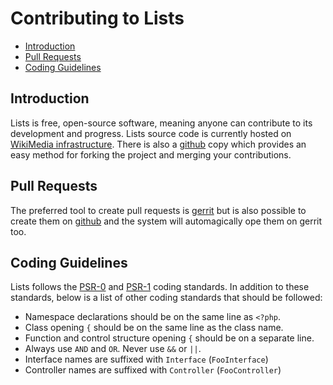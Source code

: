 # Contributing to Lists

- [Introduction](#introduction)
- [Pull Requests](#pull-requests)
- [Coding Guidelines](#coding-guidelines)

<a name="introduction"></a>
## Introduction

Lists is free, open-source software, meaning anyone can contribute to its development and progress. Lists source code is currently hosted on [WikiMedia infrastructure](https://git.wikimedia.org/summary/?r=labs/tools/lists.git). There is also a [github](https://github.com/wikimedia/labs-tools-lists/) copy which provides an easy method for forking the project and merging your contributions.

<a name="pull-requests"></a>
## Pull Requests

The preferred tool to create pull requests is [gerrit](https://gerrit.wikimedia.org/r/#/admin/projects/labs/tools/lists) but is also possible to create them on [github](https://github.com/wikimedia/labs-tools-lists/) and the system will automagically ope them on gerrit too.

<a name="coding-guidelines"></a>
## Coding Guidelines

Lists follows the [PSR-0](https://github.com/php-fig/fig-standards/blob/master/accepted/PSR-0.md) and [PSR-1](https://github.com/php-fig/fig-standards/blob/master/accepted/PSR-1-basic-coding-standard.md) coding standards. In addition to these standards, below is a list of other coding standards that should be followed:

- Namespace declarations should be on the same line as `<?php`.
- Class opening `{` should be on the same line as the class name.
- Function and control structure opening `{` should be on a separate line.
- Always use `AND` and `OR`. Never use `&&` or `||`.
- Interface names are suffixed with `Interface` (`FooInterface`)
- Controller names are suffixed with `Controller` (`FooController`)
